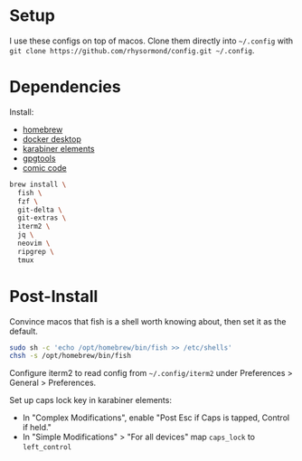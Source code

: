 # Setup

I use these configs on top of macos.
Clone them directly into `~/.config` with `git clone https://github.com/rhysormond/config.git ~/.config`.

# Dependencies

Install:
 - [homebrew](https://brew.sh/)
 - [docker desktop](https://www.docker.com/products/docker-desktop/)
 - [karabiner elements](https://karabiner-elements.pqrs.org/)
 - [gpgtools](https://gpgtools.org/)
 - [comic code](https://tosche.net/fonts/comic-code)

```sh
brew install \
  fish \
  fzf \
  git-delta \
  git-extras \
  iterm2 \
  jq \
  neovim \
  ripgrep \
  tmux
```

# Post-Install

Convince macos that fish is a shell worth knowing about, then set it as the default.
```sh
sudo sh -c 'echo /opt/homebrew/bin/fish >> /etc/shells'
chsh -s /opt/homebrew/bin/fish
```

Configure iterm2 to read config from `~/.config/iterm2` under Preferences > General > Preferences.

Set up caps lock key in karabiner elements:
 - In "Complex Modifications", enable "Post Esc if Caps is tapped, Control if held."
 - In "Simple Modifications" > "For all devices" map `caps_lock` to `left_control`
